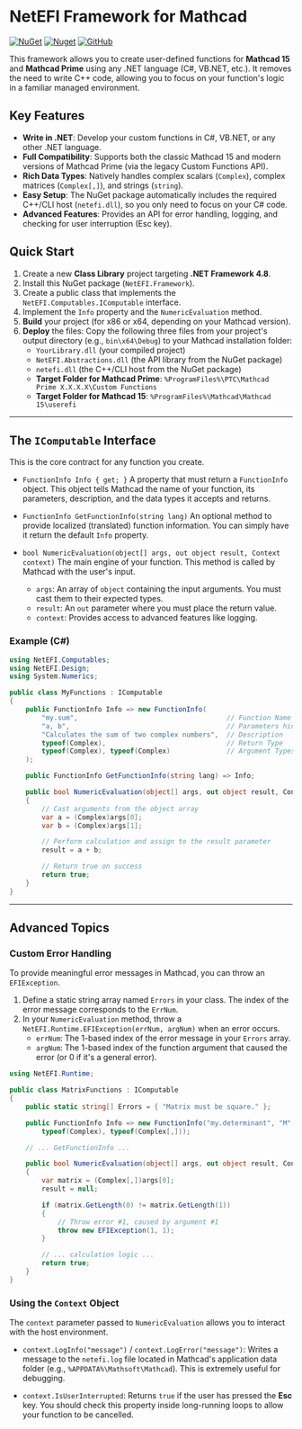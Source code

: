 ﻿
# NetEFI Framework for Mathcad

[![NuGet](https://img.shields.io/nuget/v/NetEFI.Framework?label=NuGet)](https://www.nuget.org/packages/NetEFI.Framework/)
[![Nuget](https://img.shields.io/nuget/dt/NetEFI.Framework)](https://www.nuget.org/packages/NetEFI.Framework/)
[![GitHub](https://img.shields.io/github/license/ViacheslavMezentsev/NetEFI)](https://github.com/ViacheslavMezentsev/NetEFI/blob/master/LICENSE)

This framework allows you to create user-defined functions for **Mathcad 15** and **Mathcad Prime** using any .NET language (C#, VB.NET, etc.). It removes the need to write C++ code, allowing you to focus on your function's logic in a familiar managed environment.

## Key Features

* **Write in .NET**: Develop your custom functions in C#, VB.NET, or any other .NET language.
* **Full Compatibility**: Supports both the classic Mathcad 15 and modern versions of Mathcad Prime (via the legacy Custom Functions API).
* **Rich Data Types**: Natively handles complex scalars (`Complex`), complex matrices (`Complex[,]`), and strings (`string`).
* **Easy Setup**: The NuGet package automatically includes the required C++/CLI host (`netefi.dll`), so you only need to focus on your C# code.
* **Advanced Features**: Provides an API for error handling, logging, and checking for user interruption (Esc key).

## Quick Start

1. Create a new **Class Library** project targeting **.NET Framework 4.8**.
2. Install this NuGet package (`NetEFI.Framework`).
3. Create a public class that implements the `NetEFI.Computables.IComputable` interface.
4. Implement the `Info` property and the `NumericEvaluation` method.
5. **Build** your project (for x86 or x64, depending on your Mathcad version).
6. **Deploy** the files: Copy the following three files from your project's output directory (e.g., `bin\x64\Debug`) to your Mathcad installation folder:
    * `YourLibrary.dll` (your compiled project)
    * `NetEFI.Abstractions.dll` (the API library from the NuGet package)
    * `netefi.dll` (the C++/CLI host from the NuGet package)
    * **Target Folder for Mathcad Prime**: `%ProgramFiles%\PTC\Mathcad Prime X.X.X.X\Custom Functions`
    * **Target Folder for Mathcad 15**: `%ProgramFiles%\Mathcad\Mathcad 15\userefi`

---

## The `IComputable` Interface

This is the core contract for any function you create.

* `FunctionInfo Info { get; }`
    A property that must return a `FunctionInfo` object. This object tells Mathcad the name of your function, its parameters, description, and the data types it accepts and returns.

* `FunctionInfo GetFunctionInfo(string lang)`
    An optional method to provide localized (translated) function information. You can simply have it return the default `Info` property.

* `bool NumericEvaluation(object[] args, out object result, Context context)`
    The main engine of your function. This method is called by Mathcad with the user's input.
  * `args`: An array of `object` containing the input arguments. You must cast them to their expected types.
  * `result`: An `out` parameter where you must place the return value.
  * `context`: Provides access to advanced features like logging.

### Example (C#)

```csharp
using NetEFI.Computables;
using NetEFI.Design;
using System.Numerics;

public class MyFunctions : IComputable
{
    public FunctionInfo Info => new FunctionInfo(
        "my.sum",                                     // Function Name
        "a, b",                                       // Parameters hint
        "Calculates the sum of two complex numbers",  // Description
        typeof(Complex),                              // Return Type
        typeof(Complex), typeof(Complex)              // Argument Types
    );

    public FunctionInfo GetFunctionInfo(string lang) => Info;

    public bool NumericEvaluation(object[] args, out object result, Context context)
    {
        // Cast arguments from the object array
        var a = (Complex)args[0];
        var b = (Complex)args[1];

        // Perform calculation and assign to the result parameter
        result = a + b;

        // Return true on success
        return true;
    }
}
```

---

## Advanced Topics

### Custom Error Handling

To provide meaningful error messages in Mathcad, you can throw an `EFIException`.

1. Define a static string array named `Errors` in your class. The index of the error message corresponds to the `ErrNum`.
2. In your `NumericEvaluation` method, throw a `NetEFI.Runtime.EFIException(errNum, argNum)` when an error occurs.
    * `errNum`: The 1-based index of the error message in your `Errors` array.
    * `argNum`: The 1-based index of the function argument that caused the error (or 0 if it's a general error).

```csharp
using NetEFI.Runtime;

public class MatrixFunctions : IComputable
{
    public static string[] Errors = { "Matrix must be square." };

    public FunctionInfo Info => new FunctionInfo("my.determinant", "M", "Calculates the determinant",
        typeof(Complex), typeof(Complex[,]));

    // ... GetFunctionInfo ...

    public bool NumericEvaluation(object[] args, out object result, Context context)
    {
        var matrix = (Complex[,])args[0];
        result = null;

        if (matrix.GetLength(0) != matrix.GetLength(1))
        {
            // Throw error #1, caused by argument #1
            throw new EFIException(1, 1);
        }

        // ... calculation logic ...
        return true;
    }
}
```

### Using the `Context` Object

The `context` parameter passed to `NumericEvaluation` allows you to interact with the host environment.

* `context.LogInfo("message")` / `context.LogError("message")`:
    Writes a message to the `netefi.log` file located in Mathcad's application data folder (e.g., `%APPDATA%\Mathsoft\Mathcad`). This is extremely useful for debugging.

* `context.IsUserInterrupted`:
    Returns `true` if the user has pressed the **Esc** key. You should check this property inside long-running loops to allow your function to be cancelled.
